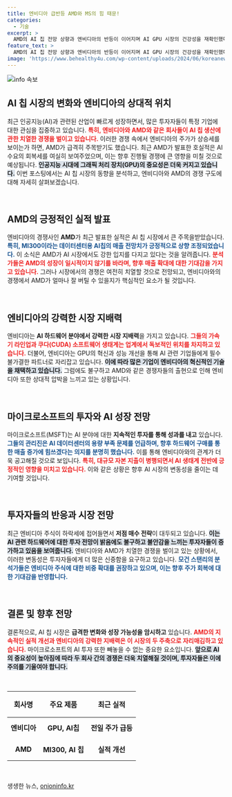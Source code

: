 ```yaml
---
title: 엔비디아 급반등 AMD와 MS의 힘 때문!
categories:
  - 기술
excerpt: >
  AMD의 AI 칩 전망 상향과 엔비디아의 반등이 이어지며 AI GPU 시장의 건강성을 재확인했다. 마이크로소프트의 자본 지출 증가도 AI 성과를 입증, 투자자들에겐 긍정적 신호로 작용하고 있다. 클릭해 더 자세히 알아보세요!
feature_text: >
  AMD의 AI 칩 전망 상향과 엔비디아의 반등이 이어지며 AI GPU 시장의 건강성을 재확인했다. 마이크로소프트의 자본 지출 증가도 AI 성과를 입증, 투자자들에겐 긍정적 신호로 작용하고 있다. 클릭해 더 자세히 알아보세요!
image: 'https://www.behealthy4u.com/wp-content/uploads/2024/06/koreanews.jpg'
---
```


<p><img src="https://www.behealthy4u.com/wp-content/uploads/2024/06/koreanews.jpg" alt="info 속보" /></p>

<h2 data-ke-size="size26">AI 칩 시장의 변화와 엔비디아의 상대적 위치</h2>

<p data-ke-size="size16">최근 인공지능(AI)과 관련된 산업이 빠르게 성장하면서, 많은 투자자들이 특정 기업에 대한 관심을 집중하고 있습니다. <b><span style="color: #ee2323;">특히, 엔비디아와 AMD와 같은 회사들이 AI 칩 생산에 관한 치열한 경쟁을 벌이고 있습니다.</span></b> 이러한 경쟁 속에서 엔비디아의 주가가 상승세를 보이는가 하면, AMD가 급격히 주목받기도 했습니다. 최근 AMD가 발표한 호실적은 AI 수요의 회복세를 여실히 보여주었으며, 이는 향후 진행될 경쟁에 큰 영향을 미칠 것으로 예상됩니다. <b><span style="background-color: #21538527;">인공지능 시대에 그래픽 처리 장치(GPU)의 중요성은 더욱 커지고 있습니다.</span></b> 이번 포스팅에서는 AI 칩 시장의 동향을 분석하고, 엔비디아와 AMD의 경쟁 구도에 대해 자세히 살펴보겠습니다.</p>

<p data-ke-size="size16">&nbsp;</p>

<h2 data-ke-size="size26">AMD의 긍정적인 실적 발표</h2>

<p data-ke-size="size16">엔비디아의 경쟁사인 <b>AMD</b>가 최근 발표한 실적은 AI 칩 시장에서 큰 주목을받았습니다. <b><span style="color: #1a5490;">특히, MI300이라는 데이터센터용 AI칩의 매출 전망치가 긍정적으로 상향 조정되었습니다.</span></b> 이 소식은 AMD가 AI 시장에서도 강한 입지를 다지고 있다는 것을 알려줍니다. <b><span style="color: #ee2323;">분석가들은 AMD의 성장이 일시적이지 않기를 바라며, 향후 매출 확대에 대한 기대감을 가지고 있습니다.</span></b> 그러나 시장에서의 경쟁은 여전히 치열할 것으로 전망되고, 엔비디아와의 경쟁에서 AMD가 얼마나 잘 버틸 수 있을지가 핵심적인 요소가 될 것입니다.</p>

<p data-ke-size="size16">&nbsp;</p>

<h2 data-ke-size="size26">엔비디아의 강력한 시장 지배력</h2>

<p data-ke-size="size16">엔비디아는 <b>AI 하드웨어 분야에서 강력한 시장 지배력</b>을 가지고 있습니다. <b><span style="color: #ee2323;">그들의 가속기 라인업과 쿠다(CUDA) 소프트웨어 생태계는 업계에서 독보적인 위치를 차지하고 있습니다.</span></b> 더불어, 엔비디아는 GPU의 혁신과 성능 개선을 통해 AI 관련 기업들에게 필수불가결한 파트너로 자리잡고 있습니다. <b><span style="background-color: #21538527;">이에 따라 많은 기업이 엔비디아의 혁신적인 기술을 채택하고 있습니다.</span></b> 그럼에도 불구하고 AMD와 같은 경쟁자들의 출현으로 인해 엔비디아 또한 상대적 압박을 느끼고 있는 상황입니다.</p>

<p data-ke-size="size16">&nbsp;</p>

<h2 data-ke-size="size26">마이크로소프트의 투자와 AI 성장 전망</h2>

<p data-ke-size="size16">마이크로소프트(MSFT)는 AI 분야에 대한 <b>지속적인 투자를 통해 성과를 내고</b> 있습니다. <b><span style="color: #1a5490;">그들의 관리진은 AI 데이터센터의 용량 부족 문제를 언급하며, 향후 하드웨어 구매를 통한 매출 증가에 힘쓰겠다는 의지를 분명히 했습니다.</span></b> 이를 통해 엔비디아와의 관계가 더욱 공고해질 것으로 보입니다. <b><span style="color: #ee2323;">특히, 대규모 자본 지출이 병행되면서 AI 생태계 전반에 긍정적인 영향을 미치고 있습니다.</span></b> 이와 같은 상황은 향후 AI 시장의 변동성을 줄이는 데 기여할 것입니다.</p>

<p data-ke-size="size16">&nbsp;</p>

<h2 data-ke-size="size26">투자자들의 반응과 시장 전망</h2>

<p data-ke-size="size16">최근 엔비디아 주식이 하락세에 접어들면서 <b>저점 매수 전략</b>이 대두되고 있습니다. <b><span style="background-color: #21538527;">이는 AI 관련 하드웨어에 대한 투자 전망이 밝음에도 불구하고 불안감을 느끼는 투자자들이 증가하고 있음을 보여줍니다.</span></b> 엔비디아와 AMD가 치열한 경쟁을 벌이고 있는 상황에서, 이러한 변동성은 투자자들에게 더 많은 신중함을 요구하고 있습니다. <b><span style="color: #1a5490;">모건 스탠리의 분석가들은 엔비디아 주식에 대한 비중 확대를 권장하고 있으며, 이는 향후 주가 회복에 대한 기대감을 반영합니다.</span></b> </p>

<p data-ke-size="size16">&nbsp;</p>

<h2 data-ke-size="size26">결론 및 향후 전망</h2>

<p data-ke-size="size16">결론적으로, AI 칩 시장은 <b>급격한 변화와 성장 가능성을 암시하고</b> 있습니다. <b><span style="color: #ee2323;">AMD의 지속적인 실적 개선과 엔비디아의 강력한 지배력은 이 시장의 두 주축으로 자리매김하고 있습니다.</span></b> 마이크로소프트의 AI 투자 또한 빼놓을 수 없는 중요한 요소입니다. <b><span style="background-color: #21538527;">앞으로 AI의 중요성이 높아짐에 따라 두 회사 간의 경쟁은 더욱 치열해질 것이며, 투자자들은 이에 주의를 기울여야 합니다.</span></b></p>

<p data-ke-size="size16">&nbsp;</p>

<table style="width: 100%; border-collapse: collapse;">
    <thead>
        <tr>
            <th style="text-align: center; height: 60px;"><b>회사명</b></th>
            <th style="text-align: center; height: 60px;"><b>주요 제품</b></th>
            <th style="text-align: center; height: 60px;"><b>최근 실적</b></th>
        </tr>
    </thead>
    <tbody>
        <tr>
            <td style="text-align: center; height: 50px;"><b>엔비디아</b></td>
            <td style="text-align: center; height: 50px;"><b>GPU, AI칩</b></td>
            <td style="text-align: center; height: 50px;"><b>전일 주가 급등</b></td>
        </tr>
        <tr>
            <td style="text-align: center; height: 50px;"><b>AMD</b></td>
            <td style="text-align: center; height: 50px;"><b>MI300, AI 칩</b></td>
            <td style="text-align: center; height: 50px;"><b>실적 개선</b></td>
        </tr>
    </tbody>
</table>

<p data-ke-size="size16">&nbsp;</p>
생생한 뉴스, <a href="https://onioninfo.kr" rel="dofollow">onioninfo.kr</a>


